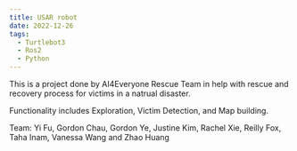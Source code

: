```yaml
---
title: USAR robot
date: 2022-12-26
tags:
  - Turtlebot3
  - Ros2
  - Python
---
```


This is a project done by AI4Everyone Rescue Team in help with rescue and recovery process for victims in a natrual disaster. 

Functionality includes Exploration, Victim Detection, and Map building.

Team: Yi Fu, Gordon Chau, Gordon Ye, Justine Kim, Rachel Xie, Reilly Fox, Taha Inam, Vanessa Wang and Zhao Huang

<!--more-->
